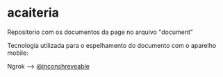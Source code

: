# acaiteria
Repositorio com os documentos da page no arquivo "document"



Tecnologia utilizada para o espelhamento do documento com o aparelho mobile:

Ngrok -->
<a href="https://github.com/inconshreveable/ngrok"/>
@inconshreveable
